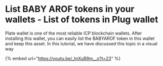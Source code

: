 # List BABY AROF tokens in your wallets - List of tokens in Plug wallet

Plate wallet is one of the most reliable ICP blockchain wallets. After installing this wallet, you can easily list the BABYAROF token in this wallet and keep this asset. In this tutorial, we have discussed this topic in a visual way

{% embed url="https://youtu.be/_tnXuB9m__o?t=23" %}
